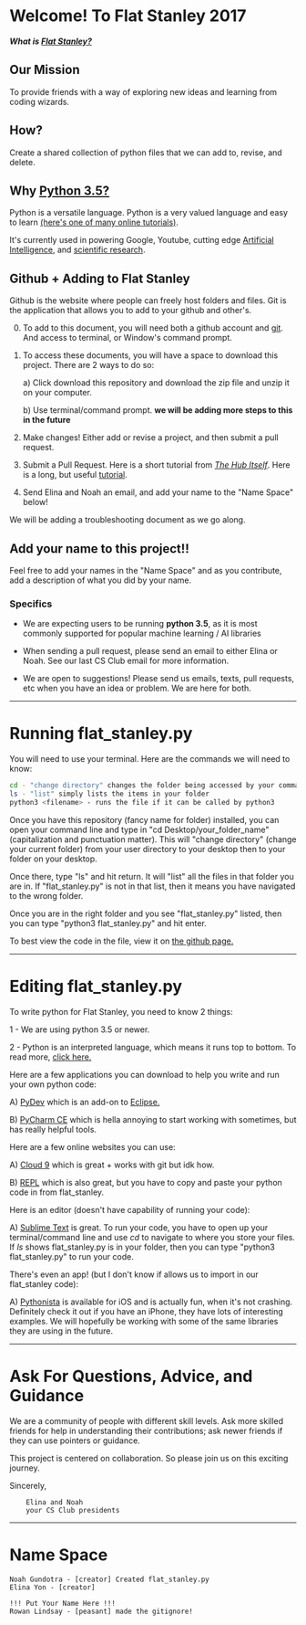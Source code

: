 
# Welcome! To Flat Stanley 2017

***What is [Flat Stanley?](https://www.flatstanley.com/about)***

## Our Mission

To provide friends with a way of exploring new ideas and learning from coding wizards.

## How?

Create a shared collection of python files that we can add to, revise, and delete.

## Why [Python 3.5?](https://www.python.org/downloads/)

Python is a versatile language. Python is a very valued language and easy to learn [(here's one of many online tutorials)](https://www.codecademy.com/).

It's currently used in powering Google, Youtube, cutting edge [Artificial Intelligence](https://www.tensorflow.org/), and [scientific research](https://github.com/ipython/ipython/wiki/A-gallery-of-interesting-IPython-Notebooks).


## Github + Adding to Flat Stanley

Github is the website where people can freely host folders and files.
Git is the application that allows you to add to your github and other's.

0) To add to this document, you will need both a github account and [git](https://git-scm.com/downloads). And access to terminal, or Window's command prompt.

1) To access these documents, you will have a space to download this project. There are 2 ways to do so:

    a) Click download this repository and download the zip file and unzip it on your computer.
    
    b) Use terminal/command prompt. **we will be adding more steps to this in the future**
    
2) Make changes! Either add or revise a project, and then submit a pull request.

3) Submit a Pull Request. Here is a short tutorial from [*The Hub Itself*](https://try.github.io/levels/1/challenges/1). Here is a long, but useful [tutorial](https://www.atlassian.com/git/tutorials/learn-git-with-bitbucket-cloud/git-branch-to-merge). 

4) Send Elina and Noah an email, and add your name to the "Name Space" below!

We will be adding a troubleshooting document as we go along.

## Add your name to this project!!

Feel free to add your names in the "Name Space" and as you contribute, add a description of what you did by your name.

### Specifics

* We are expecting users to be running **python 3.5**, as it is most commonly supported for popular machine learning / AI libraries

* When sending a pull request, please send an email to either Elina or Noah. See our last CS Club email for more information.

* We are open to suggestions! Please send us emails, texts, pull requests, etc when you have an idea or problem. We are here for both.

---

# Running flat_stanley.py

You will need to use your terminal. Here are the commands we will need to know:
```bash
cd - "change directory" changes the folder being accessed by your command line
ls - "list" simply lists the items in your folder
python3 <filename> - runs the file if it can be called by python3
```

Once you have this repository (fancy name for folder) installed, you can open your command line and type in "cd Desktop/your_folder_name" (capitalization and punctuation matter). This will "change directory" (change your current folder) from  your user directory to your desktop then to your folder on your desktop.

Once there, type "ls" and hit return. It will "list" all the files in that folder you are in. If "flat_stanley.py" is not in that list, then it means you have navigated to the wrong folder.

Once you are in the right folder and you see "flat_stanley.py" listed, then you can type "python3 flat_stanley.py" and hit enter.

To best view the code in the file, view it on [the github page.](https://github.com/ngundotra/FlatStanley/blob/master/flat_stanley.py)


---

# Editing flat_stanley.py

To write python for Flat Stanley, you need to know 2 things:

1 - We are using python 3.5 or newer.

2 - Python is an interpreted language, which means it runs top to bottom. To read more, [click here.](https://wiki.python.org/moin/BeginnersGuide/NonProgrammers)

Here are a few applications you can download to help you write and run your own python code:
    
A) [PyDev](http://www.pydev.org/) which is an add-on to [Eclipse.](https://www.eclipse.org/downloads/)

B) [PyCharm CE](https://www.jetbrains.com/pycharm/download/) which is hella annoying to start working with sometimes, but has really helpful tools.

Here are a few online websites you can use:

A) [Cloud 9](https://c9.io/) which is great + works with git but idk how.

B) [REPL](https://repl.it/) which is also great, but you have to copy and paste your python code in from flat_stanley.

Here is an editor (doesn't have capability of running your code):
    
A) [Sublime Text](https://www.sublimetext.com/) is great. To run your code, you have to open up your terminal/command line and use *cd* to navigate to where you store your files. If *ls* shows flat_stanley.py is in your folder, then you can type "python3 flat_stanley.py" to run your code.

There's even an app! (but I don't know if allows us to import in our flat_stanley code):

A) [Pythonista](http://omz-software.com/pythonista/) is available for iOS and is actually fun, when it's not crashing. Definitely check it out if you have an iPhone, they have lots of interesting examples. We will hopefully be working with some of the same libraries they are using in the future.


--- 

# Ask For Questions, Advice, and Guidance

We are a community of people with different skill levels. Ask more skilled friends for help in understanding their contributions; ask newer friends if they can use pointers or guidance. 

This project is centered on collaboration. So please join us on this exciting journey. 

Sincerely,
```
    Elina and Noah
    your CS Club presidents
```

---

# Name Space

```
Noah Gundotra - [creator] Created flat_stanley.py
Elina Yon - [creator]

!!! Put Your Name Here !!!
Rowan Lindsay - [peasant] made the gitignore!
```
